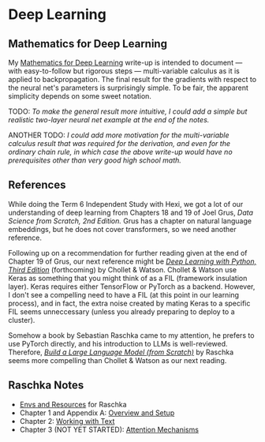 # Deep Learning

## Mathematics for Deep Learning

My [Mathematics for Deep Learning](./mma-notes/MathematicsForDeepLearning.nb.pdf) write-up is intended to document &mdash; with easy-to-follow but rigorous steps &mdash; multi-variable calculus as it is  applied to backpropagation. The final result for the gradients with respect to the neural net's parameters is surprisingly simple. To be fair, the apparent simplicity depends on some sweet notation.

TODO: *To make the general result more intuitive, I could add a simple but realistic two-layer neural net example at the end of the notes.*

ANOTHER TODO: *I could add more motivation for the multi-variable calculus result that was required for the derivation, and even for the ordinary chain rule, in which case the above write-up would have no prerequisites other than very good high school math.*

## References

While doing the Term 6 Independent Study with Hexi, we got a lot of our understanding of deep learning from Chapters 18 and 19 of Joel Grus, *Data Science from Scratch, 2nd Edition.* Grus has
a chapter on natural language embeddings, but he does not cover transformers, so we need another reference.

Following up on a recommendation for further reading given at the end of Chapter 19 of Grus, our next reference might be *[Deep Learning with Python, Third Edition](https://www.manning.com/books/deep-learning-with-python-third-edition)* (forthcoming) by Chollet &amp; Watson. Chollet &amp; Watson use Keras as something that you might think of as a FIL (framework insulation layer). Keras requires either TensorFlow or PyTorch as a backend. However, I don't see a compelling need to have a FIL (at this point in our learning process), and in fact, the extra noise created by mating Keras to a specific FIL seems unneccessary (unless you already preparing to deploy to a cluster).

Somehow a book by Sebastian Raschka came to my attention, he prefers to use PyTorch directly, and his introduction to LLMs is well-reviewed. Therefore, *[Build a Large Language Model (from Scratch)](https://www.manning.com/books/build-a-large-language-model-from-scratch)* by Raschka seems more compelling than Chollet &amp; Watson as our next reading.

## Raschka Notes

* [Envs and Resources](./envs_and_resources-raschka.html) for Raschka
* Chapter 1 and Appendix A: [Overview and Setup](./raschka/rk_ch01_and_appa-overview_and_setup.py)
* Chapter 2: [Working with Text](./raschka/rk_ch02-working_with_text.py)
* Chapter 3 (NOT YET STARTED): [Attention Mechanisms](./raschka/rk_ch03-attention_mechanisms.py)
